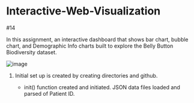 # Interactive-Web-Visualization
#14


In this assignment, an interactive dashboard that shows bar chart, bubble chart, and Demographic Info charts built to explore the Belly Button Biodiversity dataset.

![image](https://user-images.githubusercontent.com/67448948/131385184-5ca6ca03-4bfc-4c3f-8545-87ef7815610d.png)


1. Initial set up is created by creating directories and github.

    * init() function created and initiated. JSON data files loaded and parsed of Patient ID. 
